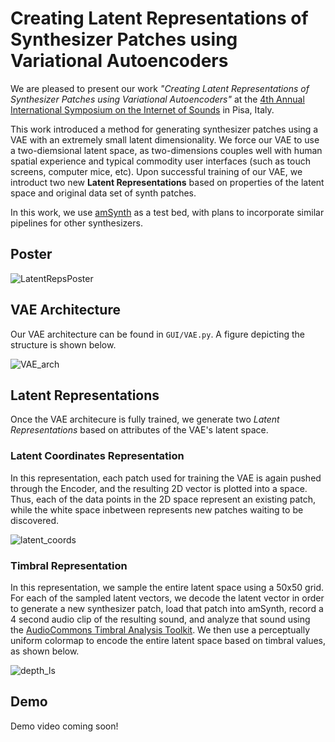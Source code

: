 # Creating Latent Representations of Synthesizer Patches using Variational Autoencoders

We are pleased to present our work _"Creating Latent Representations of Synthesizer Patches using Variational Autoencoders"_ at the [4th Annual International Symposium on the Internet of Sounds](https://internetofsounds.net/is2_2023/) in Pisa, Italy.

This work introduced a method for generating synthesizer patches using a VAE with an extremely small latent dimensionality. We force our VAE to use a two-diemsional latent space, as two-dimensions couples well with human spatial experience and typical commodity user interfaces (such as touch screens, computer mice, etc). Upon successful training of our VAE, we introduct two new **Latent Representations** based on properties of the latent space and original data set of synth patches.

In this work, we use [amSynth](https://github.com/amsynth/amsynth) as a test bed, with plans to incorporate similar pipelines for other synthesizers.

## Poster

![LatentRepsPoster](https://github.com/peacheym/LatentRepresentations/assets/15327742/ded23183-ce20-47a2-9e6c-301db8af3a31)


## VAE Architecture

Our VAE architecture can be found in `GUI/VAE.py`. A figure depicting the structure is shown below.

![VAE_arch](https://github.com/peacheym/LatentRepresentations/assets/15327742/3e6ae43e-a00b-45de-a4ee-b652bb62083e)

## Latent Representations

Once the VAE architecure is fully trained, we generate two _Latent Representations_ based on attributes of the VAE's latent space.

### Latent Coordinates Representation

In this representation, each patch used for training the VAE is again pushed through the Encoder, and the resulting 2D vector is plotted into a space. Thus, each of the data points in the 2D space represent an existing patch, while the white space inbetween represents new patches waiting to be discovered.

![latent_coords](https://github.com/peacheym/LatentRepresentations/assets/15327742/decc4f98-50da-4df4-b85b-a44430be388f)


### Timbral Representation

In this representation, we sample the entire latent space using a 50x50 grid. For each of the sampled latent vectors, we decode the latent vector in order to generate a new synthesizer patch, load that patch into amSynth, record a 4 second audio clip of the resulting sound, and analyze that sound using the [AudioCommons Timbral Analysis Toolkit](https://github.com/AudioCommons/timbral_models). We then use a perceptually uniform colormap to encode the entire latent space based on timbral values, as shown below.

![depth_ls](https://github.com/peacheym/LatentRepresentations/assets/15327742/3c4f97ef-c491-4b34-a8bc-56a83644df16)

## Demo

Demo video coming soon!
